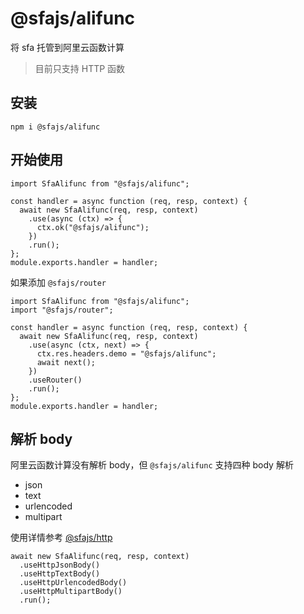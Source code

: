 # @sfajs/alifunc

将 sfa 托管到阿里云函数计算

> 目前只支持 HTTP 函数

## 安装

```
npm i @sfajs/alifunc
```

## 开始使用

```JS
import SfaAlifunc from "@sfajs/alifunc";

const handler = async function (req, resp, context) {
  await new SfaAlifunc(req, resp, context)
    .use(async (ctx) => {
      ctx.ok("@sfajs/alifunc");
    })
    .run();
};
module.exports.handler = handler;
```

如果添加 `@sfajs/router`

```JS
import SfaAlifunc from "@sfajs/alifunc";
import "@sfajs/router";

const handler = async function (req, resp, context) {
  await new SfaAlifunc(req, resp, context)
    .use(async (ctx, next) => {
      ctx.res.headers.demo = "@sfajs/alifunc";
      await next();
    })
    .useRouter()
    .run();
};
module.exports.handler = handler;
```

## 解析 body

阿里云函数计算没有解析 body，但 `@sfajs/alifunc` 支持四种 body 解析

- json
- text
- urlencoded
- multipart

使用详情参考 [@sfajs/http](https://github.com/sfajs/http)

```JS
await new SfaAlifunc(req, resp, context)
  .useHttpJsonBody()
  .useHttpTextBody()
  .useHttpUrlencodedBody()
  .useHttpMultipartBody()
  .run();
```
